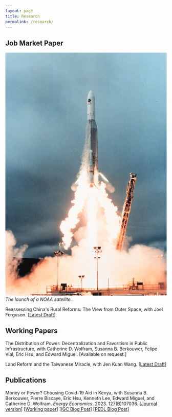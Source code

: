 ```yaml
---
layout: page
title: Research
permalink: /research/
---
```


## Job Market Paper
<span class="marginnote"><img src="/images/noaa_satellite.jpeg" alt="NOAA rocket launch" /><br /><em>The launch of a NOAA satellite.</em></span> 
  
<p><span class="sans">Reassessing China's Rural Reforms: The View from Outer Space</span>, with Joel Ferguson. [<a href="{{ site.url }}/papers/oliver_kim_JMP.pdf">Latest Draft</a>]</p>
<!-- [Non-Technical Summary] [Historical Appendix] [Technical Appendix] -->

## Working Papers
<span class="sans">The Distribution of Power: Decentralization and Favoritism in Public Infrastructure</span>, with Catherine D. Wolfram, Susanna B. Berkouwer, Felipe Vial, Eric Hsu, and Edward Miguel. [Available on request.]

<span class="sans">Land Reform and the Taiwanese Miracle</span>, with Jen Kuan Wang. [<a href="{{ site.url }}/papers/KimWang_Taiwan.pdf">Latest Draft</a>]

## Publications
<span class="sans">Money or Power? Choosing Covid-19 Aid in Kenya</span>, with Susanna B. Berkouwer, Pierre Biscaye, Eric Hsu, Kenneth Lee, Edward Miguel, and Catherine D. Wolfram. _Energy Economics_. 2023. 127(B)107036. [<a href = "https://www.sciencedirect.com/science/article/abs/pii/S0140988323005340">Journal version</a>] [<a href="{{ site.url }}/papers/BBHKLMW.pdf">Working paper</a>] [<a href="https://www.theigc.org/blog/money-or-power-choosing-covid-19-aid-in-kenya/">IGC Blog Post</a>] [<a href="https://pedl.cepr.org/publications/money-or-power-financial-infrastructure-and-optimal-policy-0">PEDL Blog Post</a>]



<!--## Other Work in Progress
<p><span class="sans">International Forecast Errors: Causes and Consequences</span>, with Tomas Breach</p>

<p><span class="sans">The Political Origins of East Asian Land Reform</span></p>-->
